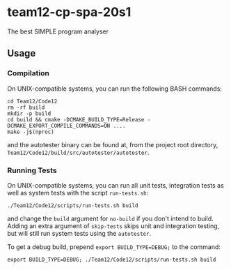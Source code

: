 # team12-cp-spa-20s1
The best SIMPLE program analyser

## Usage
### Compilation
On UNIX-compatible systems, you can run the following BASH commands:

```shell script
cd Team12/Code12
rm -rf build
mkdir -p build
cd build && cmake -DCMAKE_BUILD_TYPE=Release -DCMAKE_EXPORT_COMPILE_COMMANDS=ON ....
make -j$(nproc)
```

and the autotester binary can be found at, from the project root directory,
`Team12/Code12/build/src/autotester/autotester`.

### Running Tests
On UNIX-compatible systems, you can run all unit tests, integration tests as well as system
tests with the script `run-tests.sh`:
```shell script
./Team12/Code12/scripts/run-tests.sh build
```
and change the `build` argument for `no-build` if you don't intend to build. Adding an extra
argument of `skip-tests` skips unit and integration testing, but will still run system tests
using the `autotester`.

To get a debug build, prepend `export BUILD_TYPE=DEBUG;` to the command:
```shell script
export BUILD_TYPE=DEBUG; ./Team12/Code12/scripts/run-tests.sh build
```
